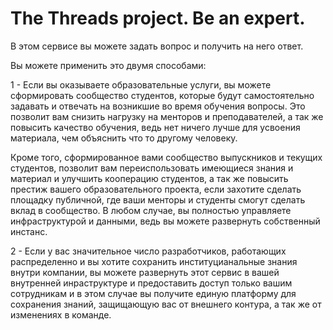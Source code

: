 # The Threads project. Be an expert.

В этом сервисе вы можете задать вопрос и получить на него ответ.

Вы можете применить это двумя способами:

1 - Если вы оказываете образовательные услуги, вы можете сформировать сообщество студентов, которые будут самостоятельно задавать и отвечать на возникшие во время обучения вопросы. Это позволит вам снизить нагрузку на менторов и преподавателей, а так же повысить качество обучения, ведь нет ничего лучше для усвоения материала, чем объяснить что то другому человеку.

Кроме того, сформированное вами сообщество выпускников и текущих студентов, позволит вам переиспользовать имеющиеся знания и материал и улучшить кооперацию студентов, а так же повысить престиж вашего образовательного проекта, если захотите сделать площадку публичной, где ваши менторы и студенты смогут сделать вклад в сообщество. В любом случае, вы полностью управляете инфраструктурой и данными, ведь вы можете развернуть собственный инстанс.

2 - Если у вас значительное число разработчиков, работающих распределенно и вы хотите сохранить институцианальные знания внутри компании, вы можете развернуть этот сервис в вашей внутренней инраструктуре и предоставить доступ только вашим сотрудникам и в этом случае вы получите единую платформу для сохранения знаний, защищающую вас от внешнего контура, а так же от изменениях в команде.

